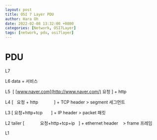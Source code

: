 ```yaml
---
layout: post
title: OSI 7 Layer PDU
author: Hara Oh
date: 2022-02-08 13:32:00 +0800
categories: [Network, OSI7Layer]
tags: [network, pdu, osi7layer]
---
```

# PDU

L7  

L6		  data + 서비스

L5 		  [ [www.naver.com](http://www.naver.com/) 요청 ] + http

L4		  [	   요청 + http             ] + TCP header		>  segment 세그먼트

L3		  [	       요청+http+tcp		       ] + IP header		>  packet 패킷

L2	 tailer [	            요청+http+tcp+ip		  ] + ethernet header    > frame 프레임

L1